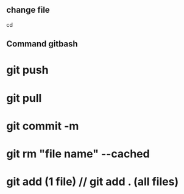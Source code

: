## change file
cd 

## Command gitbash
# git push
# git pull
# git commit -m
# git rm "file name" --cached
# git add (1 file) // git add . (all files)
